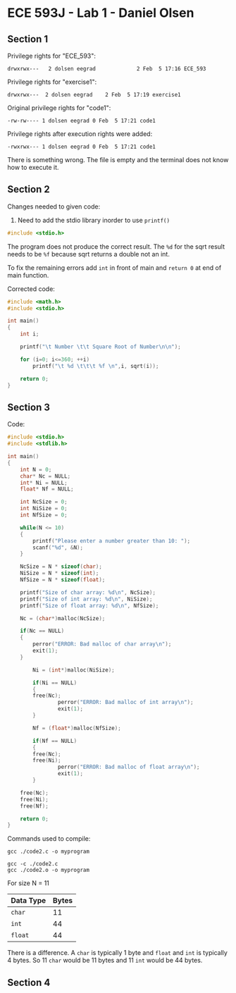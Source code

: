 # ECE 593J - Lab 1 - Daniel Olsen
## Section 1

Privilege rights for "ECE_593":
```
drwxrwx---   2 dolsen eegrad             2 Feb  5 17:16 ECE_593
```

Privilege rights for "exercise1":
```
drwxrwx---  2 dolsen eegrad    2 Feb  5 17:19 exercise1
```

Original privilege rights for "code1":
```
-rw-rw---- 1 dolsen eegrad 0 Feb  5 17:21 code1
```
Privilege rights after execution rights were added:
```
-rwxrwx--- 1 dolsen eegrad 0 Feb  5 17:21 code1
```

There is something wrong. The file is empty and the terminal does not know how to execute it.

## Section 2

Changes needed to given code:

1. Need to add the stdio library inorder to use `printf()`
```c
#include <stdio.h>
```

The program does not produce the correct result. The `%d` for the sqrt result needs to be `%f` because sqrt returns a double not an int.

To fix the remaining errors add `int` in front of main and `return 0` at end of main function. 

Corrected code:
```c
#include <math.h>
#include <stdio.h>

int main()
{
	int i;

	printf("\t Number \t\t Square Root of Number\n\n");

	for (i=0; i<=360; ++i)
		printf("\t %d \t\t\t %f \n",i, sqrt(i));

	return 0;
}
```

## Section 3

Code:
```c
#include <stdio.h>
#include <stdlib.h>

int main()
{
	int N = 0;
	char* Nc = NULL;
	int* Ni = NULL;
	float* Nf = NULL;

	int NcSize = 0;
	int NiSize = 0;
	int NfSize = 0;

	while(N <= 10)
	{
		printf("Please enter a number greater than 10: ");
		scanf("%d", &N);
	}

	NcSize = N * sizeof(char);
	NiSize = N * sizeof(int);
	NfSize = N * sizeof(float);

	printf("Size of char array: %d\n", NcSize);
	printf("Size of int array: %d\n", NiSize);
	printf("Size of float array: %d\n", NfSize);

	Nc = (char*)malloc(NcSize);

	if(Nc == NULL)
	{
		perror("ERROR: Bad malloc of char array\n");
		exit(1);
	}

        Ni = (int*)malloc(NiSize);

        if(Ni == NULL)
        {
		free(Nc);
                perror("ERROR: Bad malloc of int array\n");
                exit(1);
        }

        Nf = (float*)malloc(NfSize);

        if(Nf == NULL)
        {
		free(Nc);
		free(Ni);
                perror("ERROR: Bad malloc of float array\n");
                exit(1);
        }

	free(Nc);
	free(Ni);
	free(Nf);

	return 0;
}
```

Commands used to compile:
```
gcc ./code2.c -o myprogram
```

```
gcc -c ./code2.c
gcc ./code2.o -o myprogram
```

For size  N = 11

Data Type | Bytes |
--- | --- |
`char` | 11 |
`int` | 44 |
`float` | 44 |

There is a difference. A `char` is typically 1 byte and `float` and `int` is typically 4 bytes. So 11 `char` would be 11 bytes and 11 `int` would be 44 bytes.

## Section 4






